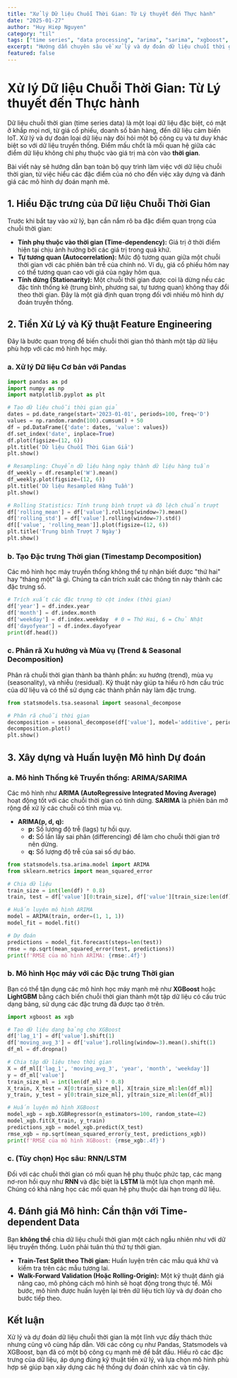 ```yaml
---
title: "Xử lý Dữ liệu Chuỗi Thời Gian: Từ Lý thuyết đến Thực hành"
date: "2025-01-27"
author: "Huy Hiep Nguyen"
category: "til"
tags: ["time series", "data processing", "arima", "sarima", "xgboost", "lstm", "pandas", "statsmodels", "machine learning", "python"]
excerpt: "Hướng dẫn chuyên sâu về xử lý và dự đoán dữ liệu chuỗi thời gian, từ đặc trưng cơ bản đến các mô hình ARIMA, XGBoost và LSTM với code ví dụ thực tế."
featured: false
---
```


# Xử lý Dữ liệu Chuỗi Thời Gian: Từ Lý thuyết đến Thực hành

Dữ liệu chuỗi thời gian (time series data) là một loại dữ liệu đặc biệt, có mặt ở khắp mọi nơi, từ giá cổ phiếu, doanh số bán hàng, đến dữ liệu cảm biến IoT. Xử lý và dự đoán loại dữ liệu này đòi hỏi một bộ công cụ và tư duy khác biệt so với dữ liệu truyền thống. Điểm mấu chốt là mối quan hệ giữa các điểm dữ liệu không chỉ phụ thuộc vào giá trị mà còn vào **thời gian**.

Bài viết này sẽ hướng dẫn bạn toàn bộ quy trình làm việc với dữ liệu chuỗi thời gian, từ việc hiểu các đặc điểm của nó cho đến việc xây dựng và đánh giá các mô hình dự đoán mạnh mẽ.

## **1. Hiểu Đặc trưng của Dữ liệu Chuỗi Thời Gian**

Trước khi bắt tay vào xử lý, bạn cần nắm rõ ba đặc điểm quan trọng của chuỗi thời gian:

* **Tính phụ thuộc vào thời gian (Time-dependency):** Giá trị ở thời điểm hiện tại chịu ảnh hưởng bởi các giá trị trong quá khứ.
* **Tự tương quan (Autocorrelation):** Mức độ tương quan giữa một chuỗi thời gian với các phiên bản trễ của chính nó. Ví dụ, giá cổ phiếu hôm nay có thể tương quan cao với giá của ngày hôm qua.
* **Tính dừng (Stationarity):** Một chuỗi thời gian được coi là dừng nếu các đặc tính thống kê (trung bình, phương sai, tự tương quan) không thay đổi theo thời gian. Đây là một giả định quan trọng đối với nhiều mô hình dự đoán truyền thống.

## **2. Tiền Xử Lý và Kỹ thuật Feature Engineering**

Đây là bước quan trọng để biến chuỗi thời gian thô thành một tập dữ liệu phù hợp với các mô hình học máy.

### **a. Xử lý Dữ liệu Cơ bản với Pandas**

```python
import pandas as pd
import numpy as np
import matplotlib.pyplot as plt

# Tạo dữ liệu chuỗi thời gian giả
dates = pd.date_range(start='2023-01-01', periods=100, freq='D')
values = np.random.randn(100).cumsum() + 50
df = pd.DataFrame({'date': dates, 'value': values})
df.set_index('date', inplace=True)
df.plot(figsize=(12, 6))
plt.title('Dữ liệu Chuỗi Thời Gian Giả')
plt.show()

# Resampling: Chuyển dữ liệu hàng ngày thành dữ liệu hàng tuần
df_weekly = df.resample('W').mean()
df_weekly.plot(figsize=(12, 6))
plt.title('Dữ liệu Resampled Hàng Tuần')
plt.show()

# Rolling Statistics: Tính trung bình trượt và độ lệch chuẩn trượt
df['rolling_mean'] = df['value'].rolling(window=7).mean()
df['rolling_std'] = df['value'].rolling(window=7).std()
df[['value', 'rolling_mean']].plot(figsize=(12, 6))
plt.title('Trung bình Trượt 7 Ngày')
plt.show()
```

### **b. Tạo Đặc trưng Thời gian (Timestamp Decomposition)**

Các mô hình học máy truyền thống không thể tự nhận biết được "thứ hai" hay "tháng một" là gì. Chúng ta cần trích xuất các thông tin này thành các đặc trưng số.

```python
# Trích xuất các đặc trưng từ cột index (thời gian)
df['year'] = df.index.year
df['month'] = df.index.month
df['weekday'] = df.index.weekday  # 0 = Thứ Hai, 6 = Chủ Nhật
df['dayofyear'] = df.index.dayofyear
print(df.head())
```

### **c. Phân rã Xu hướng và Mùa vụ (Trend & Seasonal Decomposition)**

Phân rã chuỗi thời gian thành ba thành phần: xu hướng (trend), mùa vụ (seasonality), và nhiễu (residual). Kỹ thuật này giúp ta hiểu rõ hơn cấu trúc của dữ liệu và có thể sử dụng các thành phần này làm đặc trưng.

```python
from statsmodels.tsa.seasonal import seasonal_decompose

# Phân rã chuỗi thời gian
decomposition = seasonal_decompose(df['value'], model='additive', period=7)
decomposition.plot()
plt.show()
```

## **3. Xây dựng và Huấn luyện Mô hình Dự đoán**

### **a. Mô hình Thống kê Truyền thống: ARIMA/SARIMA**

Các mô hình như **ARIMA (AutoRegressive Integrated Moving Average)** hoạt động tốt với các chuỗi thời gian có tính dừng. **SARIMA** là phiên bản mở rộng để xử lý các chuỗi có tính mùa vụ.

* **ARIMA(p, d, q):**
  * **p:** Số lượng độ trễ (lags) tự hồi quy.
  * **d:** Số lần lấy sai phân (differencing) để làm cho chuỗi thời gian trở nên dừng.
  * **q:** Số lượng độ trễ của sai số dự báo.

```python
from statsmodels.tsa.arima.model import ARIMA
from sklearn.metrics import mean_squared_error

# Chia dữ liệu
train_size = int(len(df) * 0.8)
train, test = df['value'][0:train_size], df['value'][train_size:len(df)]

# Huấn luyện mô hình ARIMA
model = ARIMA(train, order=(1, 1, 1))
model_fit = model.fit()

# Dự đoán
predictions = model_fit.forecast(steps=len(test))
rmse = np.sqrt(mean_squared_error(test, predictions))
print(f'RMSE của mô hình ARIMA: {rmse:.4f}')
```

### **b. Mô hình Học máy với các Đặc trưng Thời gian**

Bạn có thể tận dụng các mô hình học máy mạnh mẽ như **XGBoost** hoặc **LightGBM** bằng cách biến chuỗi thời gian thành một tập dữ liệu có cấu trúc dạng bảng, sử dụng các đặc trưng đã được tạo ở trên.

```python
import xgboost as xgb

# Tạo dữ liệu dạng bảng cho XGBoost
df['lag_1'] = df['value'].shift(1)
df['moving_avg_3'] = df['value'].rolling(window=3).mean().shift(1)
df_ml = df.dropna()

# Chia tập dữ liệu theo thời gian
X = df_ml[['lag_1', 'moving_avg_3', 'year', 'month', 'weekday']]
y = df_ml['value']
train_size_ml = int(len(df_ml) * 0.8)
X_train, X_test = X[0:train_size_ml], X[train_size_ml:len(df_ml)]
y_train, y_test = y[0:train_size_ml], y[train_size_ml:len(df_ml)]

# Huấn luyện mô hình XGBoost
model_xgb = xgb.XGBRegressor(n_estimators=100, random_state=42)
model_xgb.fit(X_train, y_train)
predictions_xgb = model_xgb.predict(X_test)
rmse_xgb = np.sqrt(mean_squared_error(y_test, predictions_xgb))
print(f'RMSE của mô hình XGBoost: {rmse_xgb:.4f}')
```

### **c. (Tùy chọn) Học sâu: RNN/LSTM**

Đối với các chuỗi thời gian có mối quan hệ phụ thuộc phức tạp, các mạng nơ-ron hồi quy như **RNN** và đặc biệt là **LSTM** là một lựa chọn mạnh mẽ. Chúng có khả năng học các mối quan hệ phụ thuộc dài hạn trong dữ liệu.

## **4. Đánh giá Mô hình: Cẩn thận với Time-dependent Data**

Bạn **không thể** chia dữ liệu chuỗi thời gian một cách ngẫu nhiên như với dữ liệu truyền thống. Luôn phải tuân thủ thứ tự thời gian.

* **Train-Test Split theo Thời gian:** Huấn luyện trên các mẫu quá khứ và kiểm tra trên các mẫu tương lai.
* **Walk-Forward Validation (Hoặc Rolling-Origin):** Một kỹ thuật đánh giá nâng cao, mô phỏng cách mô hình sẽ hoạt động trong thực tế. Mỗi bước, mô hình được huấn luyện lại trên dữ liệu tích lũy và dự đoán cho bước tiếp theo.

## **Kết luận**

Xử lý và dự đoán dữ liệu chuỗi thời gian là một lĩnh vực đầy thách thức nhưng cũng vô cùng hấp dẫn. Với các công cụ như Pandas, Statsmodels và XGBoost, bạn đã có một bộ công cụ mạnh mẽ để bắt đầu. Hiểu rõ các đặc trưng của dữ liệu, áp dụng đúng kỹ thuật tiền xử lý, và lựa chọn mô hình phù hợp sẽ giúp bạn xây dựng các hệ thống dự đoán chính xác và tin cậy. 